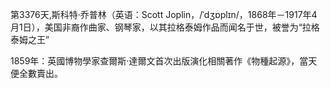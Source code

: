 第3376天,斯科特·乔普林（英语：Scott Joplin，/ˈdʒɒplɪn/，1868年－1917年4月1日），美国非裔作曲家、钢琴家，以其拉格泰姆作品而闻名于世，被誉为“拉格泰姆之王”
 

1859年：英國博物學家查爾斯·達爾文首次出版演化相關著作《物種起源》，當天便全數賣出。
